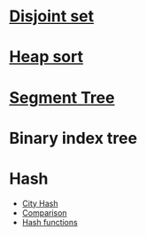 # [Disjoint set](https://www.youtube.com/watch?v=wU6udHRIkcc)
# [Heap sort](https://en.wikipedia.org/wiki/Heapsort)
# [Segment Tree](https://www.youtube.com/watch?v=Ic7OO3Uw6J0)
# Binary index tree
# Hash
* [City Hash](https://web.stanford.edu/class/ee380/Abstracts/121017-slides.pdf)
* [Comparison](https://softwareengineering.stackexchange.com/questions/49550/which-hashing-algorithm-is-best-for-uniqueness-and-speed)
* [Hash functions](https://en.wikipedia.org/wiki/List_of_hash_functions)
